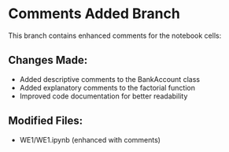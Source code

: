 # Comments Added Branch

This branch contains enhanced comments for the notebook cells:

## Changes Made:
- Added descriptive comments to the BankAccount class
- Added explanatory comments to the factorial function
- Improved code documentation for better readability

## Modified Files:
- WE1/WE1.ipynb (enhanced with comments)